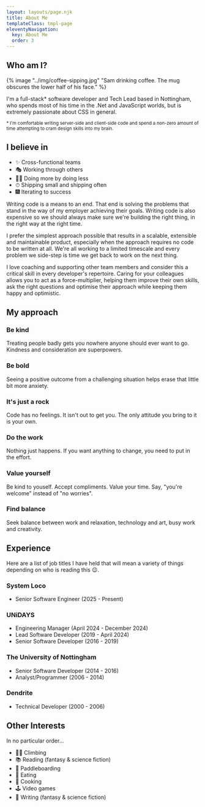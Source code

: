 ```yaml
---
layout: layouts/page.njk
title: About Me
templateClass: tmpl-page
eleventyNavigation:
  key: About Me
  order: 3
---
```


## Who am I?

<div class="text-center round-image-wrapper">
  {% image "../img/coffee-sipping.jpg" "Sam drinking coffee. The mug obscures the lower half of his face." %}
</div>

I'm a full-stack\* software developer and Tech Lead based in Nottingham, who spends most of his time in the .Net and JavaScript worlds, but is extremely passionate about CSS in general.

<sub>\* I'm comfortable writing server-side and client-side code and spend a non-zero amount of time attempting to cram design skills into my brain.</sub>

## I believe in

<ul class="list-style-none">
  <li>✨ Cross-functional teams</li>
  <li>🎭 Working through others</li>
  <li>🧙‍♂️ Doing more by doing less</li>
  <li>⏱ Shipping small and shipping often</li>
  <li>🎆 Iterating to success</li>
</ul>

Writing code is a means to an end. That end is solving the problems that stand in the way of my employer achieving their goals. Writing code is also expensive so we should always make sure we're building the right thing, in the right way at the right time.

I prefer the simplest approach possible that results in a scalable, extensible and maintainable product, especially when the approach requires no code to be written at all. We're all working to a limited timescale and every problem we side-step is time we get back to work on the next thing.

I love coaching and supporting other team members and consider this a critical skill in every developer's repertoire. Caring for your colleagues allows you to act as a force-multiplier, helping them improve their own skills, ask the right questions and optimise their approach while keeping them happy and optimistic.

## My approach

### Be kind

Treating people badly gets you nowhere anyone should ever want to go. Kindness and consideration are superpowers.

### Be bold

Seeing a positive outcome from a challenging situation helps erase that little bit more anxiety.

### It's just a rock

Code has no feelings. It isn't out to get you. The only attitude you bring to it is your own.

### Do the work

Nothing just happens. If you want anything to change, you need to put in the effort.

### Value yourself

Be kind to youself. Accept compliments. Value your time. Say, "you're welcome" instead of "no worries".

### Find balance

Seek balance between work and relaxation, technology and art, busy work and creativity.

## Experience

Here are a list of job titles I have held that will mean a variety of things depending on who is reading this 😉.

### System Loco

- Senior Software Engineer (2025 - Present)

### UNiDAYS

- Engineering Manager (April 2024 - December 2024)
- Lead Software Developer (2019 - April 2024)
- Senior Software Developer (2016 - 2019)

### The University of Nottingham

- Senior Software Developer (2014 - 2016)
- Analyst/Programmer (2006 - 2014)

### Dendrite

- Technical Developer (2000 - 2006)

## Other Interests

In no particular order...

<ul class="list-style-none">
  <li>🧗‍♂️ Climbing</li>
  <li>📚 Reading (fantasy & science fiction)</li>
  <li>🌊 Paddleboarding</li>
  <li>🍕 Eating</li>
  <li>🍳 Cooking</li>
  <li>🕹 Video games</li>
  <li>🧾 Writing (fantasy & science fiction)</li>
</ul>
